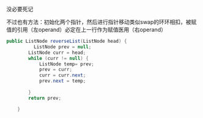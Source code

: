 没必要死记

不过也有方法：初始化两个指针，然后进行指针移动类似swap的环环相扣，被赋值的引用（左operand）必定在上一行作为赋值医用（右operand）

```java
public ListNode reverseList(ListNode head) {
          ListNode prev = null;
        ListNode curr = head;
        while (curr != null) {
            ListNode temp= prev;
            prev = curr;
            curr = curr.next;
            prev.next = temp;
            
        }
        return prev;

    }

```
